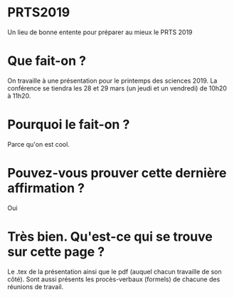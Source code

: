 # PRTS2019
Un lieu de bonne entente pour préparer au mieux le PRTS 2019

# Que fait-on ?

On travaille à une présentation pour le printemps des sciences 2019. La conférence se tiendra les 28 et 29 mars (un jeudi et un vendredi) de 10h20 à 11h20.

# Pourquoi le fait-on ?

Parce qu'on est cool.

# Pouvez-vous prouver cette dernière affirmation ?

Oui

# Très bien. Qu'est-ce qui se trouve sur cette page ?

Le .tex de la présentation ainsi que le pdf (auquel chacun travaille de son côté). Sont aussi présents les procès-verbaux (formels) de chacune des réunions de travail.
